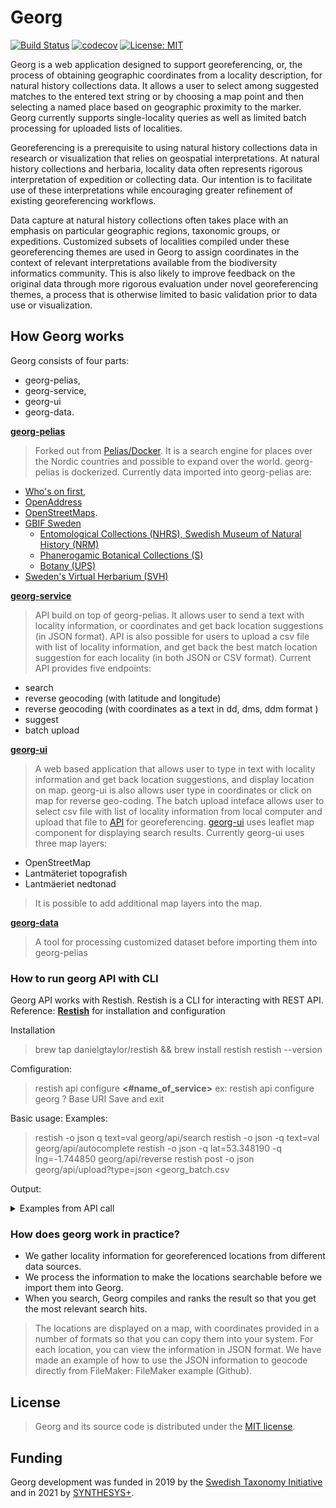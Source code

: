 # Georg

[![Build Status](https://travis-ci.com/Naturhistoriska/Georg.svg?branch=master)](https://travis-ci.com/Naturhistoriska/Georg)
[![codecov](https://codecov.io/gh/Naturhistoriska/Georg/branch/master/graph/badge.svg)](https://codecov.io/gh/Naturhistoriska/Georg)
[![License: MIT](https://img.shields.io/badge/License-MIT-yellow.svg)](https://opensource.org/licenses/MIT)

Georg is a web application designed to support georeferencing, or, the process of obtaining geographic coordinates from a locality description, for natural history collections data. It allows a user to select among suggested matches to the entered text string or by choosing a map point and then selecting a named place based on geographic proximity to the marker. Georg currently supports single-locality queries as well as limited batch processing for uploaded lists of localities.

Georeferencing is a prerequisite to using natural history collections data in research or visualization that relies on geospatial interpretations. At natural history collections and herbaria, locality data often represents rigorous interpretation  of expedition or collecting data. Our intention is to facilitate use of these interpretations while encouraging greater refinement of existing georeferencing workflows.

Data capture at natural history collections often takes place with an emphasis on particular geographic regions, taxonomic groups, or expeditions. Customized subsets of localities compiled under these georeferencing themes are used in Georg to assign coordinates in the context of relevant interpretations available from the biodiversity informatics community. This is also likely to improve feedback on the original data through more rigorous evaluation under novel georeferencing themes, a process that is otherwise limited to basic validation prior to data use or visualization.

## How Georg works

Georg consists of four parts:

* georg-pelias,
* georg-service,
* georg-ui
* georg-data.

**[georg-pelias](https://github.com/Naturhistoriska/georg-pelias.git)**

> Forked out from [Pelias/Docker](https://github.com/pelias/docker.git). It is a search engine for places over the Nordic countries and possible to expand over the world. georg-pelias is dockerized. Currently data imported into georg-pelias are:

* [Who's on first](https://whosonfirst.org/),
* [OpenAddress](https://openaddresses.io/)
* [OpenStreetMaps](https://www.openstreetmap.org/#map=4/62.99/17.64).
* [GBIF Sweden](http://www.gbif.se/ipt/)
  * [Entomological Collections (NHRS), Swedish Museum of Natural History (NRM)](<(https://doi.org/10.15468/fpzyjx)>)
  * [Phanerogamic Botanical Collections (S)](<(https://doi.org/10.15468/yo3mmu)>)
  * [Botany (UPS)](https://doi.org/10.15468/ufmslw)
* [Sweden's Virtual Herbarium (SVH)](https://github.com/mossnisse/Virtuella-Herbariet)

**[georg-service](https://github.com/Naturhistoriska/Georg/tree/master/georg-backend)**

> API build on top of georg-pelias. It allows user to send a text with locality information, or coordinates and get back location suggestions (in JSON format). API is also possible for users to upload a csv file with list of locality information, and get back the best match location suggestion for each locality (in both JSON or CSV format).
> Current API provides five endpoints:

* search
* reverse geocoding (with latitude and longitude)
* reverse geocoding (with coordinates as a text in dd, dms, ddm format )
* suggest
* batch upload

**[georg-ui](https://github.com/Naturhistoriska/Georg/tree/master/georg-ui)**

> A web based application that allows user to type in text with locality information and get back location suggestions, and display location on map. georg-ui is also allows user type in coordinates or click on map for reverse geo-coding. The batch upload inteface allows user to select csv file with list of locality information from local computer and upload that file to [API](https://georg.nrm.se/swagger-ui/index.html?url=/api/swagger.json) for georeferencing. [georg-ui](https://github.com/Naturhistoriska/Georg/tree/master/georg-ui) uses leaflet map component for displaying search results. Currently georg-ui uses three map layers:

* OpenStreetMap
* Lantmäteriet topografish
* Lantmäeriet nedtonad
> It is possible to add additional map layers into the map.

**[georg-data](https://github.com/Naturhistoriska/georg-data)**

> A tool for processing customized dataset before importing them into georg-pelias

### How to run georg API with CLI
Georg API works with Restish. Restish is a CLI for interacting with REST API.
Reference: **[Restish](https://rest.sh/#/guide?id=guide)** for installation and configuration

Installation
> brew tap danielgtaylor/restish && brew install restish
restish --version

Comfiguration:
>restish api configure **<#name_of_service>**
ex: restish api configure georg
? Base URI **<type in url>**
Save and exit

Basic usage:
Examples:
> restish -o json q text=val georg/api/search
restish -o json -q text=val georg/api/autocomplete
restish -o json -q lat=53.348190 -q lng=-1.744850 georg/api/reverse
restish post -o json georg/api/upload?type=json <georg_batch.csv

Output:

<details>
  <summary>Examples from API call</summary>

> restish -o json -q text=val -q size=1 georg/api/search
```
{
  "body": {
    "bbox": [
      -2.693038,
      53.72626,
      -2.693038,
      53.72626
    ],
    "features": [
      {
        "geometry": {
          "coordinates": [
            -2.693038,
            53.72626
          ],
          "type": "Point"
        },
        "properties": {
          "accuracy": "point",
          "addendum": {
            "osm": {
              "phone": "+44 1772 313001",
              "website": "https://www.vjhughesoptometrist.co.uk/",
              "wheelchair": "limited"
            }
          },
          "confidence": 1,
          "coordinates": {
            "dd": [
              "53.726260",
              "-2.693038"
            ],
            "ddm": [
              "53°43.576' N",
              "2°41.582' W"
            ],
            "dms": [
              "53°43'34.5\" N",
              "2°41'34.9\" W"
            ],
            "rt90": [
              "6115236",
              "285694"
            ],
            "sweref99": [
              "6099636",
              "-661542"
            ]
          },
          "country": "United Kingdom",
          "country_a": "GBR",
          "country_gid": "whosonfirst:country:85633159",
          "county": "Lancashire",
          "county_a": "LAN",
          "county_gid": "whosonfirst:county:1360698817",
          "gid": "openstreetmap:venue:node/6207526900",
          "housenumber": "15",
          "id": "node/6207526900",
          "label": "Val Hughes, Farington, England, United Kingdom",
          "layer": "venue",
          "localadmin": "Farington",
          "localadmin_gid": "whosonfirst:localadmin:404434425",
          "locality": "Farington",
          "locality_gid": "whosonfirst:locality:1360755763",
          "macroregion": "England",
          "macroregion_gid": "whosonfirst:macroregion:404227469",
          "match_type": "exact",
          "name": "Val Hughes",
          "postalcode": "PR5 5RU",
          "region": "Lancashire",
          "region_gid": "whosonfirst:region:1360698567",
          "source": "openstreetmap",
          "source_id": "node/6207526900",
          "street": "Hope Terrace"
        },
        "type": "Feature"
      }
    ],
    "geocoding": {
      "attribution": "http://api:4000/attribution",
      "engine": {
        "author": "Mapzen",
        "name": "Pelias",
        "version": "1.0"
      },
      "query": {
        "lang": {
          "defaulted": true,
          "iso6391": "en",
          "iso6393": "eng",
          "name": "English",
          "via": "default"
        },
        "layers": [
          "venue",
          "street",
          "country",
          "macroregion",
          "region",
          "county",
          "localadmin",
          "locality",
          "borough",
          "neighbourhood",
          "continent",
          "empire",
          "dependency",
          "macrocounty",
          "macrohood",
          "microhood",
          "disputed",
          "postalcode",
          "ocean",
          "marinearea"
        ],
        "parsed_text": {
          "subject": "val*"
        },
        "parser": "pelias",
        "private": false,
        "querySize": 20,
        "size": 1,
        "text": "val*"
      },
      "timestamp": 1622532827308,
      "version": "0.2",
      "warnings": [
        "performance optimization: excluding 'address' layer"
      ]
    },
    "type": "FeatureCollection"
  },
  "headers": {
    "Access-Control-Allow-Origin": "*",
    "Content-Length": "1970",
    "Content-Type": "application/json",
    "Date": "Tue, 01 Jun 2021 07:33:47 GMT",
    "Server": "nginx/1.13.10",
    "Strict-Transport-Security": "max-age=31536000"
  },
  "links": {},
  "proto": "HTTP/2.0",
  "status": 200
}
```

> restish -o json -q text=sol -q size=1 georg/api/autocomplete
```
{
  "body": {
    "bbox": [
      -1.86920046973,
      52.3547232052,
      -1.71586682844,
      52.4582724906
    ],
    "features": [
      {
        "bbox": [
          -1.86920046973,
          52.3547232052,
          -1.71586682844,
          52.4582724906
        ],
        "geometry": {
          "coordinates": [
            -1.78094,
            52.41426
          ],
          "type": "Point"
        },
        "properties": {
          "accuracy": "centroid",
          "coordinates": {
            "dd": [
              "52.414260",
              "-1.780940"
            ],
            "ddm": [
              "52°24.856' N",
              "1°46.856' W"
            ],
            "dms": [
              "52°24'51.3\" N",
              "1°46'51.4\" W"
            ],
            "rt90": [
              "5955744",
              "308456"
            ],
            "sweref99": [
              "5940726",
              "-636973"
            ]
          },
          "country": "United Kingdom",
          "country_a": "GBR",
          "country_gid": "whosonfirst:country:85633159",
          "county": "Solihull",
          "county_gid": "whosonfirst:county:1360699057",
          "gid": "whosonfirst:locality:1125891303",
          "id": "1125891303",
          "label": "Solihull, England, United Kingdom",
          "layer": "locality",
          "locality": "Solihull",
          "locality_gid": "whosonfirst:locality:1125891303",
          "macroregion": "England",
          "macroregion_gid": "whosonfirst:macroregion:404227469",
          "name": "Solihull",
          "region": "West Midlands",
          "region_gid": "whosonfirst:region:1360698605",
          "source": "whosonfirst",
          "source_id": "1125891303"
        },
        "type": "Feature"
      }
    ],
    "geocoding": {
      "attribution": "http://api:4000/attribution",
      "engine": {
        "author": "Mapzen",
        "name": "Pelias",
        "version": "1.0"
      },
      "query": {
        "lang": {
          "defaulted": true,
          "iso6391": "en",
          "iso6393": "eng",
          "name": "English",
          "via": "default"
        },
        "layers": [
          "venue",
          "street",
          "country",
          "macroregion",
          "region",
          "county",
          "localadmin",
          "locality",
          "borough",
          "neighbourhood",
          "continent",
          "empire",
          "dependency",
          "macrocounty",
          "macrohood",
          "microhood",
          "disputed",
          "postalcode",
          "ocean",
          "marinearea"
        ],
        "parsed_text": {
          "locality": "sol",
          "subject": "sol"
        },
        "parser": "pelias",
        "private": false,
        "querySize": 20,
        "size": 1,
        "text": "sol"
      },
      "timestamp": 1622535355748,
      "version": "0.2",
      "warnings": [
        "performance optimization: excluding 'address' layer"
      ]
    },
    "type": "FeatureCollection"
  },
  "headers": {
    "Access-Control-Allow-Origin": "*",
    "Content-Length": "1729",
    "Content-Type": "application/json",
    "Date": "Tue, 01 Jun 2021 08:15:55 GMT",
    "Server": "nginx/1.13.10",
    "Strict-Transport-Security": "max-age=31536000"
  },
  "links": {},
  "proto": "HTTP/2.0",
  "status": 200
}
```

> restish -o json -q lat=53.348190 -q lng=-1.744850 georg/api/reverse
```
{
  "body": {
    "bbox": [
      -1.744889,
      53.3479508,
      -1.743283,
      53.3485705
    ],
    "features": [
      {
        "geometry": {
          "coordinates": [
            -1.744889,
            53.348225
          ],
          "type": "Point"
        },
        "properties": {
          "accuracy": "point",
          "confidence": 0.9,
          "country": "United Kingdom",
          "country_a": "GBR",
          "country_gid": "whosonfirst:country:85633159",
          "county": "Derbyshire",
          "county_a": "DBY",
          "county_gid": "whosonfirst:county:1360698765",
          "distance": 0.005,
          "gid": "openstreetmap:venue:node/7435727942",
          "id": "node/7435727942",
          "label": "Hope (Post Office), Hope, England, United Kingdom",
          "layer": "venue",
          "localadmin": "Hope",
          "localadmin_gid": "whosonfirst:localadmin:404433149",
          "locality": "Hope",
          "locality_gid": "whosonfirst:locality:1126059691",
          "macroregion": "England",
          "macroregion_gid": "whosonfirst:macroregion:404227469",
          "name": "Hope (Post Office)",
          "region": "Derbyshire",
          "region_gid": "whosonfirst:region:1360698539",
          "source": "openstreetmap",
          "source_id": "node/7435727942"
        },
        "type": "Feature"
      },
      {
        "bbox": [
          -1.7441802,
          53.3484531,
          -1.7439756,
          53.3485705
        ],
        "geometry": {
          "coordinates": [
            -1.744108,
            53.348498
          ],
          "type": "Point"
        },
        "properties": {
          "accuracy": "point",
          "confidence": 0.8,
          "country": "United Kingdom",
          "country_a": "GBR",
          "country_gid": "whosonfirst:country:85633159",
          "county": "Derbyshire",
          "county_a": "DBY",
          "county_gid": "whosonfirst:county:1360698765",
          "distance": 0.06,
          "gid": "openstreetmap:venue:way/240179635",
          "id": "way/240179635",
          "label": "Hope Garage, Hope, England, United Kingdom",
          "layer": "venue",
          "localadmin": "Hope",
          "localadmin_gid": "whosonfirst:localadmin:404433149",
          "locality": "Hope",
          "locality_gid": "whosonfirst:locality:1126059691",
          "macroregion": "England",
          "macroregion_gid": "whosonfirst:macroregion:404227469",
          "name": "Hope Garage",
          "region": "Derbyshire",
          "region_gid": "whosonfirst:region:1360698539",
          "source": "openstreetmap",
          "source_id": "way/240179635"
        },
        "type": "Feature"
      },
      {
        "geometry": {
          "coordinates": [
            -1.74392,
            53.348392
          ],
          "type": "Point"
        },
        "properties": {
          "accuracy": "point",
          "confidence": 0.8,
          "country": "United Kingdom",
          "country_a": "GBR",
          "country_gid": "whosonfirst:country:85633159",
          "county": "Derbyshire",
          "county_a": "DBY",
          "county_gid": "whosonfirst:county:1360698765",
          "distance": 0.066,
          "gid": "openstreetmap:venue:node/2479364025",
          "housenumber": "18",
          "id": "node/2479364025",
          "label": "Grasshopper Cafe, Hope, England, United Kingdom",
          "layer": "venue",
          "localadmin": "Hope",
          "localadmin_gid": "whosonfirst:localadmin:404433149",
          "locality": "Hope",
          "locality_gid": "whosonfirst:locality:1126059691",
          "macroregion": "England",
          "macroregion_gid": "whosonfirst:macroregion:404227469",
          "name": "Grasshopper Cafe",
          "postalcode": "S33 6RD",
          "region": "Derbyshire",
          "region_gid": "whosonfirst:region:1360698539",
          "source": "openstreetmap",
          "source_id": "node/2479364025",
          "street": "Castleton Road"
        },
        "type": "Feature"
      },
      {
        "geometry": {
          "coordinates": [
            -1.74392,
            53.348392
          ],
          "type": "Point"
        },
        "properties": {
          "accuracy": "point",
          "confidence": 0.8,
          "country": "United Kingdom",
          "country_a": "GBR",
          "country_gid": "whosonfirst:country:85633159",
          "county": "Derbyshire",
          "county_a": "DBY",
          "county_gid": "whosonfirst:county:1360698765",
          "distance": 0.066,
          "gid": "openstreetmap:address:node/2479364025",
          "housenumber": "18",
          "id": "node/2479364025",
          "label": "18 Castleton Road, Hope, England, United Kingdom",
          "layer": "address",
          "localadmin": "Hope",
          "localadmin_gid": "whosonfirst:localadmin:404433149",
          "locality": "Hope",
          "locality_gid": "whosonfirst:locality:1126059691",
          "macroregion": "England",
          "macroregion_gid": "whosonfirst:macroregion:404227469",
          "name": "18 Castleton Road",
          "postalcode": "S33 6RD",
          "region": "Derbyshire",
          "region_gid": "whosonfirst:region:1360698539",
          "source": "openstreetmap",
          "source_id": "node/2479364025",
          "street": "Castleton Road"
        },
        "type": "Feature"
      },
      {
        "bbox": [
          -1.7437942,
          53.3479508,
          -1.743319,
          53.3482248
        ],
        "geometry": {
          "coordinates": [
            -1.743569,
            53.348114
          ],
          "type": "Point"
        },
        "properties": {
          "accuracy": "point",
          "confidence": 0.8,
          "country": "United Kingdom",
          "country_a": "GBR",
          "country_gid": "whosonfirst:country:85633159",
          "county": "Derbyshire",
          "county_a": "DBY",
          "county_gid": "whosonfirst:county:1360698765",
          "distance": 0.086,
          "gid": "openstreetmap:venue:way/338790459",
          "id": "way/338790459",
          "label": "Woodroffe Arms, Hope, England, United Kingdom",
          "layer": "venue",
          "localadmin": "Hope",
          "localadmin_gid": "whosonfirst:localadmin:404433149",
          "locality": "Hope",
          "locality_gid": "whosonfirst:locality:1126059691",
          "macroregion": "England",
          "macroregion_gid": "whosonfirst:macroregion:404227469",
          "name": "Woodroffe Arms",
          "region": "Derbyshire",
          "region_gid": "whosonfirst:region:1360698539",
          "source": "openstreetmap",
          "source_id": "way/338790459"
        },
        "type": "Feature"
      },
      {
        "geometry": {
          "coordinates": [
            -1.74341,
            53.348425
          ],
          "type": "Point"
        },
        "properties": {
          "accuracy": "point",
          "confidence": 0.8,
          "country": "United Kingdom",
          "country_a": "GBR",
          "country_gid": "whosonfirst:country:85633159",
          "county": "Derbyshire",
          "county_a": "DBY",
          "county_gid": "whosonfirst:county:1360698765",
          "distance": 0.099,
          "gid": "openstreetmap:venue:node/1842957872",
          "housenumber": "10",
          "id": "node/1842957872",
          "label": "Curry Cabbin, Hope, England, United Kingdom",
          "layer": "venue",
          "localadmin": "Hope",
          "localadmin_gid": "whosonfirst:localadmin:404433149",
          "locality": "Hope",
          "locality_gid": "whosonfirst:locality:1126059691",
          "macroregion": "England",
          "macroregion_gid": "whosonfirst:macroregion:404227469",
          "name": "Curry Cabbin",
          "postalcode": "S33 6RD",
          "region": "Derbyshire",
          "region_gid": "whosonfirst:region:1360698539",
          "source": "openstreetmap",
          "source_id": "node/1842957872",
          "street": "Castleton Road"
        },
        "type": "Feature"
      },
      {
        "geometry": {
          "coordinates": [
            -1.74341,
            53.348425
          ],
          "type": "Point"
        },
        "properties": {
          "accuracy": "point",
          "confidence": 0.8,
          "country": "United Kingdom",
          "country_a": "GBR",
          "country_gid": "whosonfirst:country:85633159",
          "county": "Derbyshire",
          "county_a": "DBY",
          "county_gid": "whosonfirst:county:1360698765",
          "distance": 0.099,
          "gid": "openstreetmap:address:node/1842957872",
          "housenumber": "10",
          "id": "node/1842957872",
          "label": "10 Castleton Road, Hope, England, United Kingdom",
          "layer": "address",
          "localadmin": "Hope",
          "localadmin_gid": "whosonfirst:localadmin:404433149",
          "locality": "Hope",
          "locality_gid": "whosonfirst:locality:1126059691",
          "macroregion": "England",
          "macroregion_gid": "whosonfirst:macroregion:404227469",
          "name": "10 Castleton Road",
          "postalcode": "S33 6RD",
          "region": "Derbyshire",
          "region_gid": "whosonfirst:region:1360698539",
          "source": "openstreetmap",
          "source_id": "node/1842957872",
          "street": "Castleton Road"
        },
        "type": "Feature"
      },
      {
        "geometry": {
          "coordinates": [
            -1.743361,
            53.348454
          ],
          "type": "Point"
        },
        "properties": {
          "accuracy": "point",
          "confidence": 0.7,
          "country": "United Kingdom",
          "country_a": "GBR",
          "country_gid": "whosonfirst:country:85633159",
          "county": "Derbyshire",
          "county_a": "DBY",
          "county_gid": "whosonfirst:county:1360698765",
          "distance": 0.103,
          "gid": "openstreetmap:address:node/4818108387",
          "housenumber": "8",
          "id": "node/4818108387",
          "label": "8 Castleton Road, Hope, England, United Kingdom",
          "layer": "address",
          "localadmin": "Hope",
          "localadmin_gid": "whosonfirst:localadmin:404433149",
          "locality": "Hope",
          "locality_gid": "whosonfirst:locality:1126059691",
          "macroregion": "England",
          "macroregion_gid": "whosonfirst:macroregion:404227469",
          "name": "8 Castleton Road",
          "postalcode": "S33 6RD",
          "region": "Derbyshire",
          "region_gid": "whosonfirst:region:1360698539",
          "source": "openstreetmap",
          "source_id": "node/4818108387",
          "street": "Castleton Road"
        },
        "type": "Feature"
      },
      {
        "geometry": {
          "coordinates": [
            -1.743361,
            53.348454
          ],
          "type": "Point"
        },
        "properties": {
          "accuracy": "point",
          "confidence": 0.7,
          "country": "United Kingdom",
          "country_a": "GBR",
          "country_gid": "whosonfirst:country:85633159",
          "county": "Derbyshire",
          "county_a": "DBY",
          "county_gid": "whosonfirst:county:1360698765",
          "distance": 0.103,
          "gid": "openstreetmap:venue:node/4818108387",
          "housenumber": "8",
          "id": "node/4818108387",
          "label": "The Valley Rambler, Hope, England, United Kingdom",
          "layer": "venue",
          "localadmin": "Hope",
          "localadmin_gid": "whosonfirst:localadmin:404433149",
          "locality": "Hope",
          "locality_gid": "whosonfirst:locality:1126059691",
          "macroregion": "England",
          "macroregion_gid": "whosonfirst:macroregion:404227469",
          "name": "The Valley Rambler",
          "postalcode": "S33 6RD",
          "region": "Derbyshire",
          "region_gid": "whosonfirst:region:1360698539",
          "source": "openstreetmap",
          "source_id": "node/4818108387",
          "street": "Castleton Road"
        },
        "type": "Feature"
      },
      {
        "geometry": {
          "coordinates": [
            -1.743283,
            53.348341
          ],
          "type": "Point"
        },
        "properties": {
          "accuracy": "point",
          "confidence": 0.7,
          "country": "United Kingdom",
          "country_a": "GBR",
          "country_gid": "whosonfirst:country:85633159",
          "county": "Derbyshire",
          "county_a": "DBY",
          "county_gid": "whosonfirst:county:1360698765",
          "distance": 0.105,
          "gid": "openstreetmap:venue:node/913350003",
          "id": "node/913350003",
          "label": "18 Bikes Ltd, Hope, England, United Kingdom",
          "layer": "venue",
          "localadmin": "Hope",
          "localadmin_gid": "whosonfirst:localadmin:404433149",
          "locality": "Hope",
          "locality_gid": "whosonfirst:locality:1126059691",
          "macroregion": "England",
          "macroregion_gid": "whosonfirst:macroregion:404227469",
          "name": "18 Bikes Ltd",
          "region": "Derbyshire",
          "region_gid": "whosonfirst:region:1360698539",
          "source": "openstreetmap",
          "source_id": "node/913350003"
        },
        "type": "Feature"
      },
      {
        "geometry": {
          "coordinates": [
            -1.74485,
            53.34819
          ],
          "type": "Point"
        },
        "properties": {
          "coordinates": {
            "dd": [
              "53.348190",
              "-1.744850"
            ],
            "ddm": [
              "53°20.891' N",
              "1°44.691' W"
            ],
            "dms": [
              "53°20'53.5\" N",
              "1°44'41.5\" W"
            ],
            "rt90": [
              "6057628",
              "336729"
            ],
            "sweref99": [
              "6042736",
              "-609934"
            ]
          },
          "country": "United Kingdom",
          "county": "Derbyshire",
          "gid": "newMarker",
          "id": "newMarker",
          "name": "Din plats",
          "region": "Derbyshire"
        },
        "type": "Feature"
      }
    ],
    "geocoding": {
      "attribution": "http://api:4000/attribution",
      "engine": {
        "author": "Mapzen",
        "name": "Pelias",
        "version": "1.0"
      },
      "query": {
        "boundary.circle.lat": 53.34819,
        "boundary.circle.lon": -1.74485,
        "lang": {
          "defaulted": true,
          "iso6391": "en",
          "iso6393": "eng",
          "name": "English",
          "via": "default"
        },
        "point.lat": 53.34819,
        "point.lon": -1.74485,
        "private": false,
        "querySize": 20,
        "size": 10
      },
      "timestamp": 1622535510042,
      "version": "0.2"
    },
    "type": "FeatureCollection"
  },
  "headers": {
    "Access-Control-Allow-Origin": "*",
    "Content-Length": "9704",
    "Content-Type": "application/json",
    "Date": "Tue, 01 Jun 2021 08:18:30 GMT",
    "Server": "nginx/1.13.10",
    "Strict-Transport-Security": "max-age=31536000"
  },
  "links": {},
  "proto": "HTTP/2.0",
  "status": 200
}
```
</details>



### How does georg work in practice?

* We gather locality information for georeferenced locations from different data sources.
* We process the information to make the locations searchable before we import them into Georg.
* When you search, Georg compiles and ranks the result so that you get the most relevant search hits.

> The locations are displayed on a map, with coordinates provided in a number of formats so that you can copy them into your system.
> For each location, you can view the information in JSON format. We have made an example of how to use the JSON information to geocode directly from FileMaker: FileMaker example (Github).

## License

> Georg and its source code is distributed under the [MIT license](https://choosealicense.com/licenses/mit/).

## Funding
Georg development was funded in 2019 by the [Swedish Taxonomy Initiative](https://www.artdatabanken.se/en/verksamhet/svenska-artprojektet/) and in 2021 by [SYNTHESYS+](https://www.synthesys.info).
